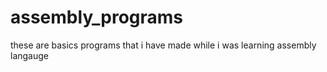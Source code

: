 # assembly_programs
these are basics programs that i have made while i was learning assembly langauge
